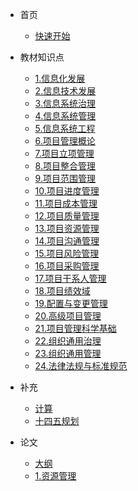 - 首页

  - [快速开始](README)

- 教材知识点

  - [1.信息化发展](docs/1.信息化发展)
  - [2.信息技术发展](docs/2.信息技术发展)
  - [3.信息系统治理](docs/3.信息系统治理)
  - [4.信息系统管理](docs/4.信息系统管理)
  - [5.信息系统工程](docs/5.信息系统工程)
  - [6.项目管理概论](docs/6.项目管理概论)
  - [7.项目立项管理](docs/7.项目立项管理)
  - [8.项目整合管理](docs/8.项目整合管理)
  - [9.项目范围管理](docs/9.项目范围管理)
  - [10.项目进度管理](docs/10.项目进度管理)
  - [11.项目成本管理](docs/11.项目成本管理)
  - [12.项目质量管理](docs/12.项目质量管理)
  - [13.项目资源管理](docs/13.项目资源管理)
  - [14.项目沟通管理](docs/14.项目沟通管理)
  - [15.项目风险管理](docs/15.项目风险管理)
  - [16.项目采购管理](docs/16.项目采购管理)
  - [17.项目干系人管理](docs/17.项目干系人管理)
  - [18.项目绩效域](docs/18.项目绩效域)
  - [19.配置与变更管理](docs/19.配置与变更管理)
  - [20.高级项目管理](docs/20.高级项目管理)
  - [21.项目管理科学基础](docs/21.项目管理科学基础)
  - [22.组织通用治理](docs/22.组织通用治理)
  - [23.组织通用管理](docs/23.组织通用管理)
  - [24.法律法规与标准规范](docs/24.法律法规与标准规范)

- 补充

  - [计算](docs-supply/计算)
  - [十四五规划](docs-supply/十四五规划)

- 论文

  - [大纲](paper/0.大纲)
  - [1.资源管理](paper/1.资源管理)
